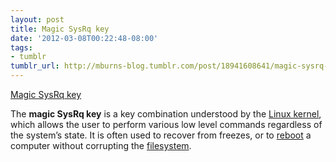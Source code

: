```yaml
---
layout: post
title: Magic SysRq key
date: '2012-03-08T00:22:48-08:00'
tags:
- tumblr
tumblr_url: http://mburns-blog.tumblr.com/post/18941608641/magic-sysrq-key
---
```

<a href="https://en.wikipedia.org/wiki/Magic_SysRq_key">Magic SysRq key</a>

The <strong>magic SysRq key</strong> is a key combination understood by the <a href="https://en.wikipedia.org/wiki/Linux_kernel" title="Linux kernel">Linux kernel</a>, which allows the user to perform various low level commands regardless of the system&rsquo;s state. It is often used to recover from freezes, or to <a href="https://en.wikipedia.org/wiki/Booting" title="Booting">reboot</a> a computer without corrupting the <a class="mw-redirect" href="https://en.wikipedia.org/wiki/Filesystem" title="Filesystem">filesystem</a>.

